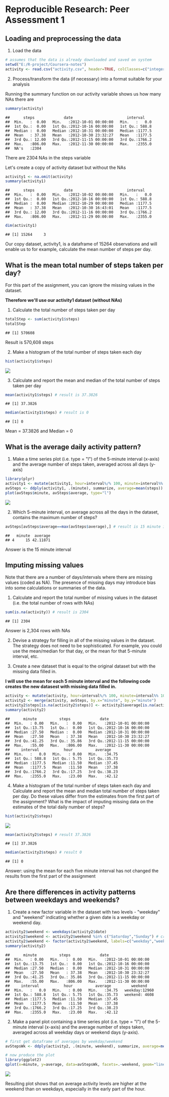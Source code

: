 # Reproducible Research: Peer Assessment 1

## Loading and preprocessing the data

1. Load the data


```r
# assumes that the data is already downloaded and saved on system
setwd("E:/R-project/Coursera-notes")
activity <- read.csv("activity.csv", header=TRUE, colClasses=c("integer","POSIXct","integer"))
```

2. Process/transform the data (if necessary) into a format suitable for your analysis

Running the summary function on our activity variable shows us how many NAs there are


```r
summary(activity)
```

```
##      steps             date                        interval     
##  Min.   :  0.00   Min.   :2012-10-01 00:00:00   Min.   :   0.0  
##  1st Qu.:  0.00   1st Qu.:2012-10-16 00:00:00   1st Qu.: 588.8  
##  Median :  0.00   Median :2012-10-31 00:00:00   Median :1177.5  
##  Mean   : 37.38   Mean   :2012-10-30 23:32:27   Mean   :1177.5  
##  3rd Qu.: 12.00   3rd Qu.:2012-11-15 00:00:00   3rd Qu.:1766.2  
##  Max.   :806.00   Max.   :2012-11-30 00:00:00   Max.   :2355.0  
##  NA's   :2304
```

There are 2304 NAs in the steps variable

Let's create a copy of activity dataset but without the NAs


```r
activity1 <- na.omit(activity)
summary(activity1)
```

```
##      steps             date                        interval     
##  Min.   :  0.00   Min.   :2012-10-02 00:00:00   Min.   :   0.0  
##  1st Qu.:  0.00   1st Qu.:2012-10-16 00:00:00   1st Qu.: 588.8  
##  Median :  0.00   Median :2012-10-29 00:00:00   Median :1177.5  
##  Mean   : 37.38   Mean   :2012-10-30 16:43:01   Mean   :1177.5  
##  3rd Qu.: 12.00   3rd Qu.:2012-11-16 00:00:00   3rd Qu.:1766.2  
##  Max.   :806.00   Max.   :2012-11-29 00:00:00   Max.   :2355.0
```

```r
dim(activity1)
```

```
## [1] 15264     3
```

Our copy dataset, activity1, is a dataframe of 15264 observations and will enable us to for example, calculate the mean number of steps per day. 

## What is the mean total number of steps taken per day?

For this part of the assignment, you can ignore the missing values in the dataset.

**Therefore we'll use our activity1 dataset (without NAs)**

1. Calculate the total number of steps taken per day


```r
totalStep <- sum(activity1$steps)
totalStep
```

```
## [1] 570608
```
Result is 570,608 steps

2. Make a histogram of the total number of steps taken each day

```r
hist(activity1$steps)
```

![](PA1_template_files/figure-html/unnamed-chunk-5-1.png) 

3. Calculate and report the mean and median of the total number of steps taken per day

```r
mean(activity1$steps) # result is 37.3826
```

```
## [1] 37.3826
```

```r
median(activity1$steps) # result is 0
```

```
## [1] 0
```
Mean = 37.3826 and Median = 0

## What is the average daily activity pattern?

1. Make a time series plot (i.e. type = "l") of the 5-minute interval (x-axis) and the average number of steps taken, averaged across all days (y-axis)


```r
library(plyr)
activity1 <- mutate(activity1, hour=interval%/% 100, minute=interval%% 100)
avSteps <- ddply(activity1, .(minute), summarize, average=mean(steps))
plot(avSteps$minute, avSteps$average, type="l")
```

![](PA1_template_files/figure-html/unnamed-chunk-7-1.png) 

2. Which 5-minute interval, on average across all the days in the dataset, contains the maximum number of steps?


```r
avSteps[avSteps$average==max(avSteps$average),] # result is 15 minute interval
```

```
##   minute  average
## 4     15 42.11871
```
Answer is the 15 minute interval

## Imputing missing values

Note that there are a number of days/intervals where there are missing values (coded as NA). The presence of missing days may introduce bias into some calculations or summaries of the data.

1. Calculate and report the total number of missing values in the dataset (i.e. the total number of rows with NAs)


```r
sum(is.na(activity)) # result is 2304
```

```
## [1] 2304
```
Answer is 2,304 rows with NAs

2. Devise a strategy for filling in all of the missing values in the dataset. The strategy does not need to be sophisticated. For example, you could use the mean/median for that day, or the mean for that 5-minute interval, etc.

3. Create a new dataset that is equal to the original dataset but with the missing data filled in.

**I will use the mean for each 5 minute interval and the following code creates the new datasest with missing data filled in.**


```r
activity <- mutate(activity, hour=interval%/% 100, minute=interval%% 100)
activity2 <- merge(activity, avSteps, by.x="minute", by.y="minute")
activity2$steps[is.na(activity2$steps)] <- activity2$average[is.na(activity2$steps)] # replaces NA values in steps column with equivalent position in average column
summary(activity2)
```

```
##      minute          steps             date                    
##  Min.   : 0.00   Min.   :  0.00   Min.   :2012-10-01 00:00:00  
##  1st Qu.:13.75   1st Qu.:  0.00   1st Qu.:2012-10-16 00:00:00  
##  Median :27.50   Median :  0.00   Median :2012-10-31 00:00:00  
##  Mean   :27.50   Mean   : 37.38   Mean   :2012-10-30 23:32:27  
##  3rd Qu.:41.25   3rd Qu.: 35.86   3rd Qu.:2012-11-15 00:00:00  
##  Max.   :55.00   Max.   :806.00   Max.   :2012-11-30 00:00:00  
##     interval           hour          average     
##  Min.   :   0.0   Min.   : 0.00   Min.   :34.75  
##  1st Qu.: 588.8   1st Qu.: 5.75   1st Qu.:35.73  
##  Median :1177.5   Median :11.50   Median :37.45  
##  Mean   :1177.5   Mean   :11.50   Mean   :37.38  
##  3rd Qu.:1766.2   3rd Qu.:17.25   3rd Qu.:38.23  
##  Max.   :2355.0   Max.   :23.00   Max.   :42.12
```

4. Make a histogram of the total number of steps taken each day and Calculate and report the mean and median total number of steps taken per day. Do these values differ from the estimates from the first part of the assignment? What is the impact of imputing missing data on the estimates of the total daily number of steps?


```r
hist(activity2$steps)
```

![](PA1_template_files/figure-html/unnamed-chunk-11-1.png) 

```r
mean(activity2$steps) # result 37.3826
```

```
## [1] 37.3826
```

```r
median(activity2$steps) # result 0
```

```
## [1] 0
```

Answer: using the mean for each five minute interval has not changed the results from the first part of the assignment

## Are there differences in activity patterns between weekdays and weekends?

1. Create a new factor variable in the dataset with two levels - "weekday" and "weekend" indicating whether a given date is a weekday or weekend day.


```r
activity2$weekend <- weekdays(activity2$date)
activity2$weekend <- activity2$weekend %in% c("Saturday","Sunday") # creates a column showing if 
activity2$weekend <- factor(activity2$weekend, labels=c("weekday","weekend"))
summary(activity2)
```

```
##      minute          steps             date                    
##  Min.   : 0.00   Min.   :  0.00   Min.   :2012-10-01 00:00:00  
##  1st Qu.:13.75   1st Qu.:  0.00   1st Qu.:2012-10-16 00:00:00  
##  Median :27.50   Median :  0.00   Median :2012-10-31 00:00:00  
##  Mean   :27.50   Mean   : 37.38   Mean   :2012-10-30 23:32:27  
##  3rd Qu.:41.25   3rd Qu.: 35.86   3rd Qu.:2012-11-15 00:00:00  
##  Max.   :55.00   Max.   :806.00   Max.   :2012-11-30 00:00:00  
##     interval           hour          average         weekend     
##  Min.   :   0.0   Min.   : 0.00   Min.   :34.75   weekday:12960  
##  1st Qu.: 588.8   1st Qu.: 5.75   1st Qu.:35.73   weekend: 4608  
##  Median :1177.5   Median :11.50   Median :37.45                  
##  Mean   :1177.5   Mean   :11.50   Mean   :37.38                  
##  3rd Qu.:1766.2   3rd Qu.:17.25   3rd Qu.:38.23                  
##  Max.   :2355.0   Max.   :23.00   Max.   :42.12
```

2. Make a panel plot containing a time series plot (i.e. type = "l") of the 5-minute interval (x-axis) and the average number of steps taken, averaged across all weekday days or weekend days (y-axis). 


```r
# first get dataframe of averages by weekday/weekend
avStepsWk <- ddply(activity2, .(minute, weekend), summarize, average=mean(steps))

# now produce the plot
library(ggplot2)
qplot(x=minute, y=average, data=avStepsWk, facets=.~weekend, geom="line", ylab=c("Average number of steps"))
```

![](PA1_template_files/figure-html/unnamed-chunk-13-1.png) 

Resulting plot shows that on average activity levels are higher at the weekend than on weekdays, especially in the early part of the hour.
